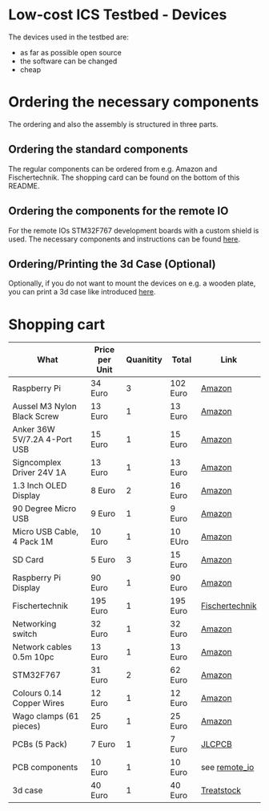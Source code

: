# Low-cost ICS Testbed - Devices
The devices used in the testbed are:
* as far as possible open source
* the software can be changed
* cheap

# Ordering the necessary components
The ordering and also the assembly is structured in three parts.

## Ordering the standard components
The regular components can be ordered from e.g. Amazon and Fischertechnik.
The shopping card can be found on the bottom of this README.

## Ordering the components for the remote IO
For the remote IOs STM32F767 development boards with a custom shield is used.
The necessary components and instructions can be found [here](remote_io/README.md).

## Ordering/Printing the 3d Case (Optional)
Optionally, if you do not want to mount the devices on e.g. a wooden plate,
you can print a 3d case like introduced [here](remote_io/README.md).

# Shopping cart

| What                        | Price per Unit       | Quanitity | Total    | Link                                    |
| --------------------------- | -------------------- | --------- | -------- | --------------------------------------- |
| Raspberry Pi                |  34 Euro             |  3        | 102 Euro | [Amazon](https://amzn.to/2UMnFUS)       |
| Aussel M3 Nylon Black Screw |  13 Euro             |  1        |  13 Euro | [Amazon](https://amzn.to/2NQNpin)       |
| Anker 36W 5V/7.2A 4-Port USB|  15 Euro             |  1        |  15 Euro | [Amazon](https://amzn.to/36khjBY)       |
| Signcomplex Driver 24V 1A   |  13 Euro             |  1        |  13 Euro | [Amazon](https://amz.run/3M4d)          |
| 1.3 Inch OLED Display       |   8 Euro             |  2        |  16 Euro | [Amazon](https://amz.run/3M4g)          |
| 90 Degree Micro USB         |   9 Euro             |  1        |   9 Euro | [Amazon](https://amzn.to/38tM5K9)       |
| Micro USB Cable, 4 Pack 1M  |  10 Euro             |  1        |  10 EUro | [Amazon](https://amzn.to/2TN4FsP)       |
| SD Card                     |   5 Euro             |  3        |  15 Euro | [Amazon](https://amzn.to/2UNYC3U)       |
| Raspberry Pi Display        |  90 Euro             |  1        |  90 Euro | [Amazon](https://amzn.to/2LUe6Ce)       |
| Fischertechnik              | 195 Euro             |  1        | 195 Euro | [Fischertechnik](http://bit.ly/3ayuQZY) | 
| Networking switch           |  32 Euro             |  1        |  32 Euro | [Amazon](https://amzn.to/2ULycQf)       |
| Network cables 0.5m 10pc    |  13 Euro             |  1        |  13 Euro | [Amazon](https://amzn.to/2ULyLJR)       |
| STM32F767                   |  31 Euro             |  2        |  62 Euro | [Amazon](https://amzn.to/2ULvPgr)       |
| Colours 0.14 Copper Wires   |  12 Euro             |  1        |  12 Euro | [Amazon](https://amzn.to/37hDE4H)       |
| Wago clamps (61 pieces)     |  25 Euro             |  1        |  25 Euro | [Amazon](https://amz.run/3MAX)          |
| PCBs (5 Pack)               |   7 Euro             |  1        |   7 Euro | [JLCPCB](https://jlcpcb.com/)           |
| PCB components              |  10 Euro             |  1        |  10 Euro | see [remote_io](remote_io/README.md)    |
| 3d case                     |  40 Euro             |  1        |  40 Euro | [Treatstock](https://www.treatstock.com)|

